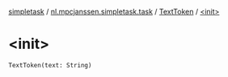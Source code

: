 [simpletask](../../index.md) / [nl.mpcjanssen.simpletask.task](../index.md) / [TextToken](index.md) / [&lt;init&gt;](.)

# &lt;init&gt;

`TextToken(text: String)`